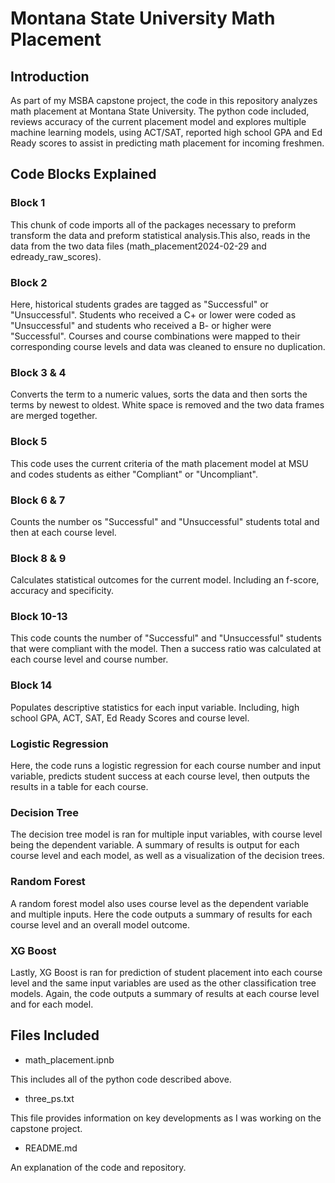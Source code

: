 # Montana State University Math Placement

## Introduction

As part of my MSBA capstone project, the code in this repository analyzes math placement at Montana State University. The python code included, reviews accuracy of the current placement model and explores multiple machine learning models, using ACT/SAT, reported high school GPA and Ed Ready scores to assist in predicting math placement for incoming freshmen.

## Code Blocks Explained

### Block 1

This chunk of code imports all of the packages necessary to preform transform the data and preform statistical analysis.This also, reads in the data from the two data files (math_placement2024-02-29 and edready_raw_scores).

### Block 2

Here, historical students grades are tagged as "Successful" or "Unsuccessful". Students who received a C+ or lower were coded as "Unsuccessful" and students who received a B- or higher were "Successful". Courses and course combinations were mapped to their corresponding course levels and data was cleaned to ensure no duplication.

### Block 3 & 4

Converts the term to a numeric values, sorts the data and then sorts the terms by newest to oldest. White space is removed and the two data frames are merged together. 

### Block 5

This code uses the current criteria of the math placement model at MSU and codes students as either "Compliant" or "Uncompliant".

### Block 6 & 7

Counts the number os "Successful" and "Unsuccessful" students total and then at each course level.

### Block 8 & 9

Calculates statistical outcomes for the current model. Including an f-score, accuracy and specificity.


### Block 10-13

This code counts the number of "Successful" and "Unsuccessful" students that were compliant with the model. Then a success ratio was calculated at each course level and course number.

### Block 14

Populates descriptive statistics for each input variable. Including, high school GPA, ACT, SAT, Ed Ready Scores and course level.

### Logistic Regression

Here, the code runs a logistic regression for each course number and input variable, predicts student success at each course level, then outputs the results in a table for each course.

### Decision Tree

The decision tree model is ran for multiple input variables, with course level being the dependent variable. A summary of results is output for each course level and each model, as well as a visualization of the decision trees.

### Random Forest

A random forest model also uses course level as the dependent variable and multiple inputs. Here the code outputs a summary of results for each course level and an overall model outcome. 

### XG Boost

Lastly, XG Boost is ran for prediction of student placement into each course level and the same input variables are used as the other classification tree models. Again, the code outputs a summary of results at each course level and for each model. 

## Files Included

- math_placement.ipnb

This includes all of the python code described above.

- three_ps.txt

This file provides information on key developments as I was working on the capstone project.

- README.md

An explanation of the code and repository. 


